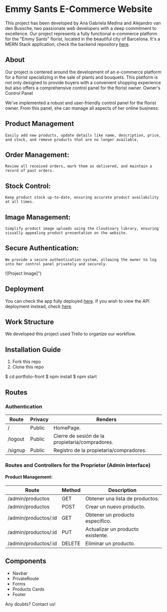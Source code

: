 # Emmy Sants E-Commerce Website
This project has been developed by Ana Gabriela Medina and Alejandro van den Bussche, two passionate web developers with a deep commitment to excellence. Our project represents a fully functional e-commerce platform for the "Emmy Sants" florist, located in the beautiful city of Barcelona. It's a MERN Stack application, check the backend repository [here](https://github.com/Anagamedina/backend-emmy-sants).

## About
Our project is centered around the development of an e-commerce platform for a florist specializing in the sale of plants and bouquets. This platform is not only designed to provide buyers with a convenient shopping experience but also offers a comprehensive control panel for the florist owner.
Owner's Control Panel

We've implemented a robust and user-friendly control panel for the florist owner. From this panel, she can manage all aspects of her online business:

## Product Management
    Easily add new products, update details like name, description, price, and stock, and remove products that are no longer available.

## Order Management:
    Review all received orders, mark them as delivered, and maintain a record of past orders.

## Stock Control: 
    Keep product stock up-to-date, ensuring accurate product availability at all times.

## Image Management: 
    Simplify product image uploads using the Cloudinary library, ensuring visually appealing product presentation on the website.

## Secure Authentication:
    We provide a secure authentication system, allowing the owner to log into her control panel privately and securely.
    
![Project Image]")

## Deployment

You can check the app fully deployed [here](link-to-app-deployment). If you wish to view the API deployment instead, check [here](link-to-api-deployment).

## Work Structure

We developed this project used Trello to organize our workflow.

## Installation Guide

1. Fork this repo
2. Clone this repo

$ cd portfolio-front
$ npm install
$ npm start


## Routes

### Authentication

| Route          | Privacy | Renders                           |
|----------------|--------|---------------------------------------|
| /        | Public   | HomePage.  |
| /logout        | Public   | Cierre de sesión de la propietaria/compradores. |
| /signup        | Public   | Registro de la propietaria/compradores.        |

### Routes and Controllers for the Proprietor (Admin Interface)

#### Product Management:

| Route               | Method | Description                                        |
|---------------------|--------|----------------------------------------------------|
| /admin/productos    | GET    | Obtener una lista de productos.                   |
| /admin/productos    | POST   | Crear un nuevo producto.                          |
| /admin/productos/:id| GET   | Obtener un producto específico.                   |
| /admin/productos/:id| PUT   | Actualizar un producto existente.                 |
| /admin/productos/:id| DELETE| Eliminar un producto.                             |

## Components

- Navbar
- PrivateRoute
- Forms
- Products Cards
- Footer

Any doubts? Contact us!

